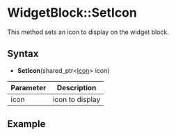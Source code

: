 # WidgetBlock::SetIcon

This method sets an icon to display on the widget block.

## Syntax

- **SetIcon**(shared_ptr<[Icon](Icon.md)> icon)

| Parameter | Description |
| --- | --- |
| icon | icon to display |

## Example

```c++

```
